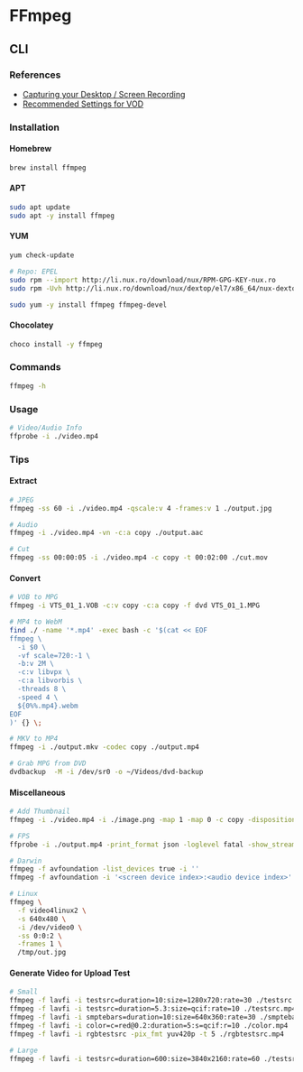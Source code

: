 # FFmpeg

## CLI

### References

- [Capturing your Desktop / Screen Recording](https://trac.ffmpeg.org/wiki/Capture/Desktop)
- [Recommended Settings for VOD](https://developers.google.com/media/vp9/settings/vod/)

### Installation

#### Homebrew

```sh
brew install ffmpeg
```

#### APT

```sh
sudo apt update
sudo apt -y install ffmpeg
```

#### YUM

```sh
yum check-update

# Repo: EPEL
sudo rpm --import http://li.nux.ro/download/nux/RPM-GPG-KEY-nux.ro
sudo rpm -Uvh http://li.nux.ro/download/nux/dextop/el7/x86_64/nux-dextop-release-0-5.el7.nux.noarch.rpm

sudo yum -y install ffmpeg ffmpeg-devel
```

#### Chocolatey

```sh
choco install -y ffmpeg
```

### Commands

```sh
ffmpeg -h
```

### Usage

```sh
# Video/Audio Info
ffprobe -i ./video.mp4
```

### Tips

#### Extract

```sh
# JPEG
ffmpeg -ss 60 -i ./video.mp4 -qscale:v 4 -frames:v 1 ./output.jpg

# Audio
ffmpeg -i ./video.mp4 -vn -c:a copy ./output.aac

# Cut
ffmpeg -ss 00:00:05 -i ./video.mp4 -c copy -t 00:02:00 ./cut.mov
```

#### Convert

```sh
# VOB to MPG
ffmpeg -i VTS_01_1.VOB -c:v copy -c:a copy -f dvd VTS_01_1.MPG

# MP4 to WebM
find ./ -name '*.mp4' -exec bash -c '$(cat << EOF
ffmpeg \
  -i $0 \
  -vf scale=720:-1 \
  -b:v 2M \
  -c:v libvpx \
  -c:a libvorbis \
  -threads 8 \
  -speed 4 \
  ${0%%.mp4}.webm
EOF
)' {} \;

# MKV to MP4
ffmpeg -i ./output.mkv -codec copy ./output.mp4

# Grab MPG from DVD
dvdbackup  -M -i /dev/sr0 -o ~/Videos/dvd-backup
```

#### Miscellaneous

```sh
# Add Thumbnail
ffmpeg -i ./video.mp4 -i ./image.png -map 1 -map 0 -c copy -disposition:0 attached_pic ./output.mp4

# FPS
ffprobe -i ./output.mp4 -print_format json -loglevel fatal -show_streams -count_frames

# Darwin
ffmpeg -f avfoundation -list_devices true -i ''
ffmpeg -f avfoundation -i '<screen device index>:<audio device index>' ./output.mkv

# Linux
ffmpeg \
  -f video4linux2 \
  -s 640x480 \
  -i /dev/video0 \
  -ss 0:0:2 \
  -frames 1 \
  /tmp/out.jpg
```

#### Generate Video for Upload Test

```sh
# Small
ffmpeg -f lavfi -i testsrc=duration=10:size=1280x720:rate=30 ./testsrc.mpg
ffmpeg -f lavfi -i testsrc=duration=5.3:size=qcif:rate=10 ./testsrc.mp4
ffmpeg -f lavfi -i smptebars=duration=10:size=640x360:rate=30 ./smptebars.mp4
ffmpeg -f lavfi -i color=c=red@0.2:duration=5:s=qcif:r=10 ./color.mp4
ffmpeg -f lavfi -i rgbtestsrc -pix_fmt yuv420p -t 5 ./rgbtestsrc.mp4

# Large
ffmpeg -f lavfi -i testsrc=duration=600:size=3840x2160:rate=60 ./testsrc.mpg
```

<!-- ### Issues -->

<!-- ####

```log
Unknown encoder 'libopus'
```

TODO -->
